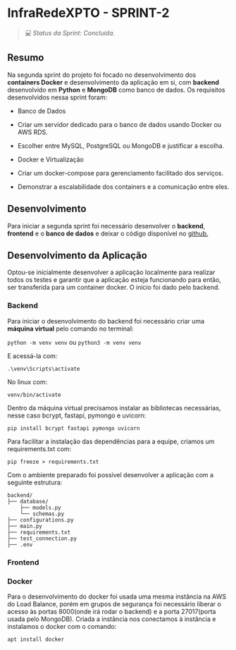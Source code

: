 # InfraRedeXPTO - SPRINT-2

> _💻 Status da Sprint: Concluída._

## Resumo
<p align="justify">
  
Na segunda sprint do projeto foi focado no desenvolvimento dos **containers Docker** e desenvolvimento da aplicação em si, com **backend** desenvolvido em **Python** e **MongoDB** como banco de dados. Os requisitos desenvolvidos nessa sprint foram:

- Banco de Dados
 - Criar um servidor dedicado para o banco de dados usando Docker ou AWS RDS.
 - Escolher entre MySQL, PostgreSQL ou MongoDB e justificar a escolha.

- Docker e Virtualização
 - Criar um docker-compose para gerenciamento facilitado dos serviços.
 - Demonstrar a escalabilidade dos containers e a comunicação entre eles.
</p>

## Desenvolvimento
<p align="justify">
  
Para iniciar a segunda sprint foi necessário desenvolver o **backend**, **frontend** e o **banco de dados** e deixar o código disponível no [github.](https://github.com/Suricato-Conquistador/TaskFlow)

<!-- <img src="https://github.com/user-attachments/assets/d77d97e2-8152-423f-84eb-923a8b554af9" width=700 /> -->

## Desenvolvimento da Aplicação

Optou-se inicialmente desenvolver a aplicação localmente para realizar todos os testes e garantir que a aplicação esteja funcionando para então, ser transferida para um container docker. O início foi dado pelo backend.

### Backend

Para iniciar o desenvolvimento do backend foi necessário criar uma **máquina virtual** pelo comando no terminal:

`python -m venv venv` ou `python3 -m venv venv` 

E acessá-la com:

`.\venv\Scripts\activate`

No linux com:

`venv/bin/activate`

Dentro da máquina virtual precisamos instalar as bibliotecas necessárias, nesse caso bcrypt, fastapi, pymongo e uvicorn:

`pip install bcrypt fastapi pymongo uvicorn`

Para facilitar a instalação das dependências para a equipe, criamos um requirements.txt com:

`pip freeze > requirements.txt`

Com o ambiente preparado foi possível desenvolver a aplicação com a seguinte estrutura: 

```
backend/
├── database/
    ├── models.py 
    └── schemas.py
├── configurations.py
├── main.py
├── requirements.txt
├── test_connection.py
├── .env
```

### Frontend

### Docker

Para o desenvolvimento do docker foi usada uma mesma instância na AWS do Load Balance, porém em grupos de segurança foi necessário liberar o acesso às portas 8000(onde irá rodar o backend) e a porta 27017(porta usada pelo MongoDB). Criada a instância nos conectamos à instância e instalamos o docker com o comando:

`apt install docker`

